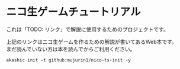 # ニコ生ゲームチュートリアル
これは「TODO: リンク」で解説に使用するためのプロジェクトです。

上記のリンクはニコ生ゲームを作るための解説が書いてあるWeb本です。  
まだ読んでいない方は本を読んでからご利用ください。

`akashic init -t github:mujurin1/nico-ts-init -y`
